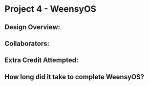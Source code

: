 Project 4 - WeensyOS
====================

<!-- TODO: Fill this out. -->

## Design Overview:

## Collaborators:

## Extra Credit Attempted:

## How long did it take to complete WeensyOS?

<!-- Enter an approximate number of hours that you spent actively working on the project. -->
